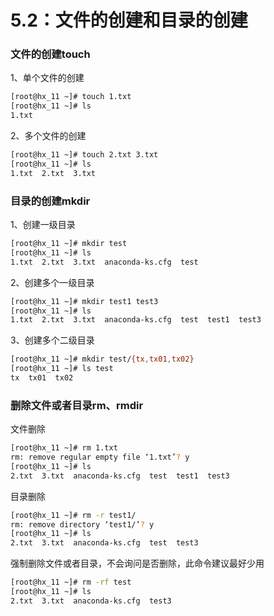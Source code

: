 # 5.2：文件的创建和目录的创建

### 文件的创建touch

1、单个文件的创建

```bash
[root@hx_11 ~]# touch 1.txt
[root@hx_11 ~]# ls
1.txt 
```

2、多个文件的创建

```bash
[root@hx_11 ~]# touch 2.txt 3.txt
[root@hx_11 ~]# ls
1.txt  2.txt  3.txt
```

### 目录的创建mkdir

1、创建一级目录

```bash
[root@hx_11 ~]# mkdir test
[root@hx_11 ~]# ls
1.txt  2.txt  3.txt  anaconda-ks.cfg  test
```

2、创建多个一级目录

```bash
[root@hx_11 ~]# mkdir test1 test3
[root@hx_11 ~]# ls
1.txt  2.txt  3.txt  anaconda-ks.cfg  test  test1  test3
```

3、创建多个二级目录

```bash
[root@hx_11 ~]# mkdir test/{tx,tx01,tx02}
[root@hx_11 ~]# ls test
tx  tx01  tx02
```

### 删除文件或者目录rm、rmdir

文件删除

```bash
[root@hx_11 ~]# rm 1.txt 
rm: remove regular empty file ‘1.txt’? y
[root@hx_11 ~]# ls
2.txt  3.txt  anaconda-ks.cfg  test  test1  test3
```

目录删除

```bash
[root@hx_11 ~]# rm -r test1/
rm: remove directory ‘test1/’? y
[root@hx_11 ~]# ls
2.txt  3.txt  anaconda-ks.cfg  test  test3
```

强制删除文件或者目录，不会询问是否删除，此命令建议最好少用

```bash
[root@hx_11 ~]# rm -rf test
[root@hx_11 ~]# ls
2.txt  3.txt  anaconda-ks.cfg  test3
```

